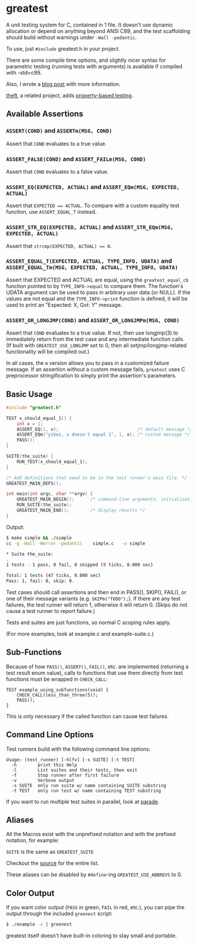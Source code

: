 # greatest

A unit testing system for C, contained in 1 file. It doesn't use dynamic
allocation or depend on anything beyond ANSI C89, and the test scaffolding
should build without warnings under `-Wall -pedantic`.

To use, just `#include` greatest.h in your project. 

There are some compile time options, and slightly nicer syntax for
parametric testing (running tests with arguments) is available if
compiled with -std=c99.

Also, I wrote a
[blog post](http://spin.atomicobject.com/2013/07/31/greatest-c-testing-embedded/)
with more information.

[theft][], a related project, adds [property-based testing][pbt].

[1]: http://spin.atomicobject.com/2013/07/31/greatest-c-testing-embedded/
[theft]: https://github.com/silentbicycle/theft
[pbt]: https://spin.atomicobject.com/2014/09/17/property-based-testing-c/

## Available Assertions

### `ASSERT(COND)` and `ASSERTm(MSG, COND)`

Assert that `COND` evaluates to a true value.

### `ASSERT_FALSE(COND)` and `ASSERT_FAILm(MSG, COND)`

Assert that `COND` evaluates to a false value.

### `ASSERT_EQ(EXPECTED, ACTUAL)` and `ASSERT_EQm(MSG, EXPECTED, ACTUAL)`

Assert that `EXPECTED == ACTUAL`. To compare with a custom equality test
function, use `ASSERT_EQUAL_T` instead.

### `ASSERT_STR_EQ(EXPECTED, ACTUAL)` and `ASSERT_STR_EQm(MSG, EXPECTED, ACTUAL)`

Assert that `strcmp(EXPECTED, ACTUAL) == 0`.

### `ASSERT_EQUAL_T(EXPECTED, ACTUAL, TYPE_INFO, UDATA)` and `ASSERT_EQUAL_Tm(MSG, EXPECTED, ACTUAL, TYPE_INFO, UDATA)`

Assert that EXPECTED and ACTUAL are equal, using the `greatest_equal_cb`
function pointed to by `TYPE_INFO->equal` to compare them. The
function's UDATA argument can be used to pass in arbitrary user data (or
NULL). If the values are not equal and the `TYPE_INFO->print` function
is defined, it will be used to print an "Expected: X, Got: Y" message.

### `ASSERT_OR_LONGJMP(COND)` and `ASSERT_OR_LONGJMPm(MSG, COND)`

Assert that `COND` evaluates to a true value. If not, then use
longjmp(3) to immediately return from the test case and any intermediate
function calls. (If built with `GREATEST_USE_LONGJMP` set to 0, then all
setjmp/longjmp-related functionality will be compiled out.)


In all cases, the `m` version allows you to pass in a customized failure
message. If an assertion without a custom message fails, `greatest` uses C
preprocessor stringification to simply print the assertion's parameters.

## Basic Usage

```c
#include "greatest.h"

TEST x_should_equal_1() {
    int x = 1;
    ASSERT_EQ(1, x);                              /* default message */
    ASSERT_EQm("yikes, x doesn't equal 1", 1, x); /* custom message */
    PASS();
}

SUITE(the_suite) {
    RUN_TEST(x_should_equal_1);
}

/* Add definitions that need to be in the test runner's main file. */
GREATEST_MAIN_DEFS();

int main(int argc, char **argv) {
    GREATEST_MAIN_BEGIN();      /* command-line arguments, initialization. */
    RUN_SUITE(the_suite);
    GREATEST_MAIN_END();        /* display results */
}
```

Output:

```sh
$ make simple && ./simple
cc -g -Wall -Werror -pedantic    simple.c   -o simple

* Suite the_suite:
.
1 tests - 1 pass, 0 fail, 0 skipped (5 ticks, 0.000 sec)

Total: 1 tests (47 ticks, 0.000 sec)
Pass: 1, fail: 0, skip: 0.
```

Test cases should call assertions and then end in PASS(), SKIP(),
FAIL(), or one of their message variants (e.g. `SKIPm("TODO");`).
If there are any test failures, the test runner will return 1,
otherwise it will return 0. (Skips do not cause a test runner to
report failure.)

Tests and suites are just functions, so normal C scoping rules apply.

(For more examples, look at example.c and example-suite.c.)


## Sub-Functions

Because of how `PASS()`, `ASSERT()`, `FAIL()`, etc. are implemented
(returning a test result enum value), calls to functions that use them
directly from test functions must be wrapped in `CHECK_CALL`:

    TEST example_using_subfunctions(void) {
        CHECK_CALL(less_than_three(5));
        PASS();
    }

This is only necessary if the called function can cause test failures.


## Command Line Options

Test runners build with the following command line options:

    Usage: (test_runner) [-hlfv] [-s SUITE] [-t TEST]
      -h        print this Help
      -l        List suites and their tests, then exit
      -f        Stop runner after first failure
      -v        Verbose output
      -s SUITE  only run suite w/ name containing SUITE substring
      -t TEST   only run test w/ name containing TEST substring

If you want to run multiple test suites in parallel, look at
[parade](https://github.com/silentbicycle/parade).


## Aliases

All the Macros exist with the unprefixed notation and with the prefixed notation, for example:

`SUITE` is the same as `GREATEST_SUITE` 

Checkout the [source][1] for the entire list.

These aliases can be disabled by `#define`-ing `GREATEST_USE_ABBREVS` to 0.

[1]: https://github.com/silentbicycle/greatest/blob/87530d9ce56b98e2efc6105689dc411e9863190a/greatest.h#L582-L603


## Color Output

If you want color output (`PASS` in green, `FAIL` in red, etc.), you can
pipe the output through the included `greenest` script:

```sh
$ ./example -v | greenest
```

greatest itself doesn't have built-in coloring to stay small and portable.

